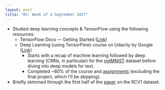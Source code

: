 ```yaml
---
layout: post
title: "#2: Week of 4 September 2017"
---
```


- Studied deep learning concepts & TensorFlow using the following resources:
  - TensorFlow Docs &mdash; Getting Started ([Link](https://www.tensorflow.org/get_started/get_started))
  - Deep Learning (using TensorFlow) course on Udacity by Google ([Link](https://www.udacity.com/course/deep-learning--ud730))
    - Starts with a recap of machine learning followed by deep learning (CNNs, in particular) for the [notMNIST](http://yaroslavvb.blogspot.sg/2011/09/notmnist-dataset.html) dataset before diving into deep models for text.
    - Completed ~80% of the course and [assignments](https://github.com/SuyashLakhotia/DeepLearningAssignments) (excluding the final project, which I'll be skipping).
- Briefly skimmed through the first half of the [paper](http://www.jmlr.org/papers/volume5/lewis04a/lewis04a.pdf) on the RCV1 dataset.
